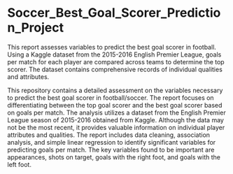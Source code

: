 # Soccer_Best_Goal_Scorer_Prediction_Project
This report assesses variables to predict the best goal scorer in football. Using a Kaggle dataset from the 2015-2016 English Premier League, goals per match for each player are compared across teams to determine the top scorer. The dataset contains comprehensive records of individual qualities and attributes.

This repository contains a detailed assessment on the variables necessary to predict the best goal scorer in football/soccer. The report focuses on differentiating between the top goal scorer and the best goal scorer based on goals per match. The analysis utilizes a dataset from the English Premier League season of 2015-2016 obtained from Kaggle. Although the data may not be the most recent, it provides valuable information on individual player attributes and qualities. The report includes data cleaning, association analysis, and simple linear regression to identify significant variables for predicting goals per match. The key variables found to be important are appearances, shots on target, goals with the right foot, and goals with the left foot.
